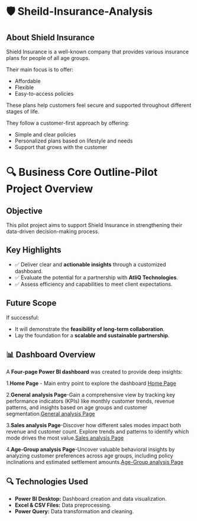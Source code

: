 # 🛡️ Sheild-Insurance-Analysis
## **About Shield Insurance**

Shield Insurance is a well-known company that provides various insurance plans for people of all age groups.

Their main focus is to offer:
- Affordable
- Flexible
- Easy-to-access policies

These plans help customers feel secure and supported throughout different stages of life.

They follow a customer-first approach by offering:
- Simple and clear policies
- Personalized plans based on lifestyle and needs
- Support that grows with the customer

# 🔍 Business Core Outline-Pilot Project Overview 
## Objective
This pilot project aims to support Shield Insurance in strengthening their data-driven decision-making process.

## Key Highlights
- ✅ Deliver clear and **actionable insights** through a customized dashboard.
- ✅ Evaluate the potential for a partnership with **AtliQ Technologies**.
- ✅ Assess efficiency and capabilities to meet client expectations.

## Future Scope
If successful:
- It will demonstrate the **feasibility of long-term collaboration**.
- Lay the foundation for a **scalable and sustainable partnership**.

## 📊 **Dashboard Overview**

A **Four-page Power BI dashboard** was created to provide deep insights:

1.**Home Page** - Main entry point to explore the dashboard [Home Page](https://github.com/Neelu-Naidu-ds/Sheild-Insurance-Analysis/blob/main/01.Home_page.pdf)

2.**General analysis Page**-Gain a comprehensive view by tracking key performance indicators (KPIs) like monthly customer trends, revenue patterns, and insights based on age groups and customer segmentation.[General analysis Page](https://github.com/Neelu-Naidu-ds/Sheild-Insurance-Analysis/blob/main/02.General_Analysis.pdf)

3.**Sales analysis Page**-Discover how different sales modes impact both revenue and customer count. Explore trends and patterns to identify which mode drives the most value.[Sales analysis Page](https://github.com/Neelu-Naidu-ds/Sheild-Insurance-Analysis/blob/main/03.Sales_Analysis.pdf)

4.**Age-Group analysis Page**-Uncover valuable behavioral insights by analyzing customer preferences across age groups, including policy inclinations and estimated settlement amounts.[Age-Group analysis Page](https://github.com/Neelu-Naidu-ds/Sheild-Insurance-Analysis/blob/main/04.Age-group_analysis.pdf)


## 🔍 **Technologies Used**

- **Power BI Desktop:** Dashboard creation and data visualization.
- **Excel & CSV Files:** Data preprocessing.
- **Power Query:** Data transformation and cleaning.

  



